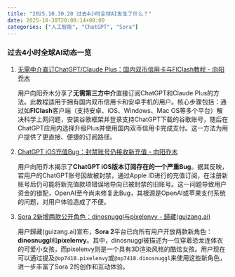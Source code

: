 ```yaml
---
title: "2025.10.30.20 过去4小时全球AI发生了什么？"
date: 2025-10-30T20:00:14+08:00
categories: ["人工智能", "ChatGPT", "Sora"]
---
```


### 过去4小时全球AI动态一览

1.  [无需中介直订ChatGPT/Claude Plus：国内双币信用卡与FlClash教程 - 向阳乔木](https://x.com/vista8/status/1983836443299737974)

    用户向阳乔木分享了**无需第三方中介**直接订阅ChatGPT和Claude Plus的方法。此教程适用于拥有国内双币信用卡和安卓手机的用户。核心步骤包括：通过如**FlClash**客户端（支持安卓、iOS、Windows、Mac OS等多个平台）解决科学上网问题，安装谷歌框架并登录支持ChatGPT下载的谷歌账号，随后在ChatGPT应用内选择升级Plus并使用国内双币信用卡完成支付。这一方法为用户提供了更直接、便捷的订阅路径。

2.  [ChatGPT iOS充值Bug：封禁账号仍接收新充值 - 向阳乔木](https://x.com/vista8/status/1983841934637699380)

    用户向阳乔木揭示了**ChatGPT iOS版本订阅存在的一个严重Bug**。据其反映，若用户的ChatGPT账号因故被封禁，通过Apple ID进行的充值订阅，在注册新账号后仍可能将新充值款项错误地导向已被封禁的旧账号。这一问题导致用户资金的错配，OpenAI至今尚未修复此Bug，其根源是OpenAI或苹果支付系统的问题，对用户体验造成了不便。

3.  [Sora 2新增两款公开角色：dinosnuggl与pixelenvy - 歸藏(guizang.ai)](https://x.com/op7418/status/1983834448534945924)

    用户歸藏(guizang.ai)宣布，**Sora 2**平台已向所有用户开放两款新角色：**dinosnuggl**和**pixelenvy**。其中，dinosnuggl被描述为一位穿着恐龙连体衣的可爱小女孩，而pixelenvy则是一个具有3D渲染风格的酷炫女孩。用户现在可以通过提及`@op7418.pixelenvy`或`@op7418.dinosnuggl`来使用这些新角色，进一步丰富了Sora 2的创作和互动体验。
